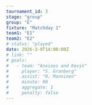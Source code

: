 ```yaml
---
tournament_id: 3
stage: "group"
group: "E"
fixture: "Matchday 1"
team1: "E1"
team2: "E2"
# status: "played"
date: 2026-3-9T14:00:00Z
# link: ""
# goals:
#   - team: "Anxious and Kevin"
#     player: "S. Granberg"
#     assist: "R. Manninen"
#     minute: 90
#     aggregate: 1
#     penalty: false
---
```

